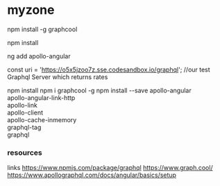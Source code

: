 # myzone
npm install -g graphcool

npm install

ng add apollo-angular

const uri = 'https://o5x5jzoo7z.sse.codesandbox.io/graphql'; //our test Graphql Server which returns rates



npm install
npm i graphcool -g 
npm install --save apollo-angular \
  apollo-angular-link-http \
  apollo-link \
  apollo-client \
  apollo-cache-inmemory \
  graphql-tag \
  graphql

### resources
links
https://www.npmjs.com/package/graphql
https://www.graph.cool/
https://www.apollographql.com/docs/angular/basics/setup
